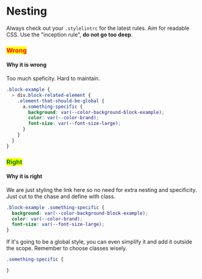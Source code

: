 # Nesting

Always check out your `.stylelintrc` for the latest rules. Aim for readable CSS. Use the "inception rule", **do not go too deep**.

### <mark style="color:red;">**Wrong**</mark>

#### Why it is wrong

Too much speficity. Hard to maintain.

```scss
.block-example {
  > div.block-related-element {
    .element-that-should-be-global {
      a.something-specific {
        background: var(--color-background-block-example);
        color: var(--color-brand);
        font-size: var(--font-size-large);
      }
    }
  }
}
```

### <mark style="color:green;">**Right**</mark>

#### Why it is right

We are just styling the link here so no need for extra nesting and specificity. Just cut to the chase and define with class.

```scss
.block-example .something-specific {
  background: var(--color-background-block-example);
  color: var(--color-brand);
  font-size: var(--font-size-large);
}
```

If it's going to be a global style, you can even simplify it and add it outside the scope. Remember to choose classes wisely.

```scss
.something-specific {

}
```

